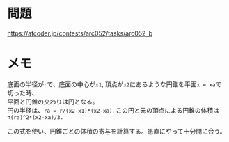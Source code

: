 # 問題

https://atcoder.jp/contests/arc052/tasks/arc052_b

# メモ

底面の半径が`r`で、底面の中心が`x1`, 頂点が`x2`にあるような円錐を平面`x = xa`で切った時、\
平面と円錐の交わりは円となる。\
円の半径は、`ra = r/(x2-x1)*(x2-xa)`.
この円と元の頂点による円錐の体積は`π(ra)^2*(x2-xa)/3.`

この式を使い、円錐ごとの体積の寄与を計算する。愚直にやって十分間に合う。
